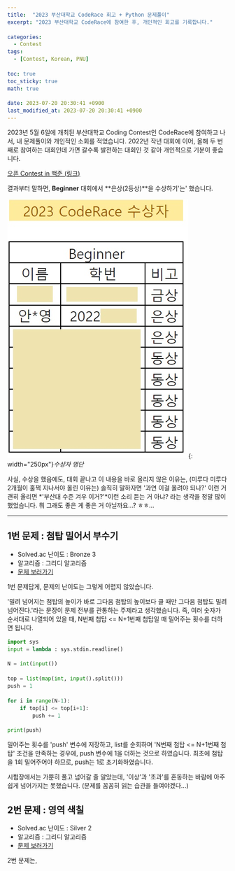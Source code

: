 ```yaml
---
title:  "2023 부산대학교 CodeRace 회고 + Python 문제풀이"
excerpt: "2023 부산대학교 CodeRace에 참여한 후, 개인적인 회고를 기록합니다."

categories:
  - Contest
tags:
  - [Contest, Korean, PNU]

toc: true
toc_sticky: true
math: true

date: 2023-07-20 20:30:41 +0900
last_modified_at: 2023-07-20 20:30:41 +0900
---
```

2023년 5월 6일에 개최된 부산대학교 Coding Contest인 CodeRace에 참여하고 나서, 내 문제풀이와 개인적인 소회를 적었습니다. 2022년 작년 대회에 이어, 올해 두 번째로 참여하는 대회인데 가면 갈수록 발전하는 대회인 것 같아 개인적으로 기분이 좋습니다.

[오픈 Contest in 백준 (링크)](https://www.acmicpc.net/contest/view/994)

결과부터 말하면, **Beginner** 대회에서 **은상(2등상)**을 수상하기'는' 했습니다.

![수상자 명단](/assets/img/2023/PNU_Coderace/award.jpg){: width="250px"}_수상자 명단_

사실, 수상을 했음에도, 대회 끝나고 이 내용을 바로 올리지 않은 이유는, (미루다 미루다 2개월이 훌쩍 지나서야 올린 이유는) 솔직히 말하자면 '과연 이걸 올려야 되나?' 이런 거 괜히 올리면 *'부산대 수준 겨우 이거?'*이런 소리 듣는 거 아냐? 라는 생각을 정말 많이 했었습니다. 뭐 그래도 좋은 게 좋은 거 아닐까요...? ㅎㅎ...

---

## 1번 문제 : 첨탑 밀어서 부수기

- Solved.ac 난이도 : Bronze 3
- 알고리즘 : 그리디 알고리즘
- [문제 보러가기](https://www.acmicpc.net/problem/28014)

1번 문제답게, 문제의 난이도는 그렇게 어렵지 않았습니다.

'밀려 넘어지는 첨탑의 높이가 바로 그다음 첨탑의 높이보다 클 때만 그다음 첨탑도 밀려 넘어진다.'라는 문장이 문제 전부를 관통하는 주제라고 생각했습니다. 즉, 여러 숫자가 순서대로 나열되어 있을 때, N번째 첨탑 <= N+1번째 첨탑일 때 밀어주는 횟수를 더하면 됩니다.

```python
import sys
input = lambda : sys.stdin.readline()

N = int(input())

top = list(map(int, input().split()))
push = 1

for i in range(N-1):
    if top[i] <= top[i+1]:
        push += 1

print(push)
```

밀어주는 횟수를 'push' 변수에 저장하고, list를 순회하며 'N번째 첨탑 <= N+1번째 첨탑' 조건을 만족하는 경우에, push 변수에 1을 더하는 것으로 하였습니다. 최초에 첨탑을 1회 밀어주어야 하므로, push는 1로 초기화하였습니다.

시험장에서는 가뿐히 풀고 넘어갈 줄 알았는데, '이상'과 '초과'를 혼동하는 바람에 아주 쉽게 넘어가지는 못했습니다. (문제를 꼼꼼히 읽는 습관을 들여야겠다...)

## 2번 문제 : 영역 색칠

- Solved.ac 난이도 : Silver 2
- 알고리즘 : 그리디 알고리즘
- [문제 보러가기](https://www.acmicpc.net/problem/28015)

2번 문제는,
